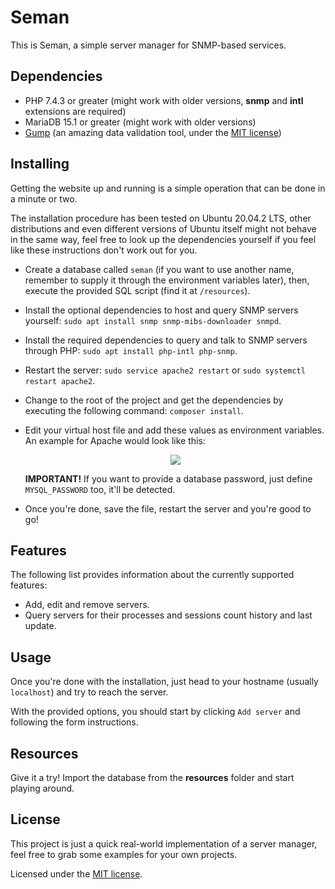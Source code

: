 Seman
=====

This is Seman, a simple server manager for SNMP-based services.

## Dependencies
 - PHP 7.4.3 or greater (might work with older versions, **snmp** and **intl** extensions are required)
 - MariaDB 15.1 or greater (might work with older versions)
 - [Gump](https://github.com/Wixel/GUMP) (an amazing data validation tool, under the [MIT license](https://github.com/Wixel/GUMP/blob/master/LICENSE))

## Installing
Getting the website up and running is a simple operation that can be done in a minute or two.

The installation procedure has been tested on Ubuntu 20.04.2 LTS, other distributions and even different versions of Ubuntu itself might not behave in the same way, feel free to look up the dependencies yourself if you feel like these instructions don't work out for you.

 - Create a database called `seman` (if you want to use another name, remember to supply it through the environment variables later), then, execute the provided SQL script (find it at `/resources`).
 - Install the optional dependencies to host and query SNMP servers yourself: `sudo apt install snmp snmp-mibs-downloader snmpd`.
 - Install the required dependencies to query and talk to SNMP servers through PHP: `sudo apt install php-intl php-snmp`.
 - Restart the server: `sudo service apache2 restart` or `sudo systemctl restart apache2`.
 - Change to the root of the project and get the dependencies by executing the following command: `composer install`.
 - Edit your virtual host file and add these values as environment variables. An example for Apache would look like this:


   <div style="text-align:center"><img src="https://i.imgur.com/9wGU1pk.png" /></div>

   **IMPORTANT!** If you want to provide a database password, just define `MYSQL_PASSWORD` too, it'll be detected.
 - Once you're done, save the file, restart the server and you're good to go!

## Features
The following list provides information about the currently supported features:

 - Add, edit and remove servers.
 - Query servers for their processes and sessions count history and last update.

## Usage
Once you're done with the installation, just head to your hostname (usually `localhost`) and try to reach the server.

With the provided options, you should start by clicking `Add server` and following the form instructions.

## Resources
Give it a try! Import the database from the **resources** folder and start playing around.

## License
This project is just a quick real-world implementation of a server manager, feel free to grab some examples for your own projects.

Licensed under the [MIT license](LICENSE).